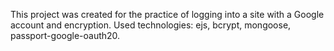 This project was created for the practice of logging into a site with a Google account and encryption. Used technologies: ejs, bcrypt, mongoose, passport-google-oauth20.
